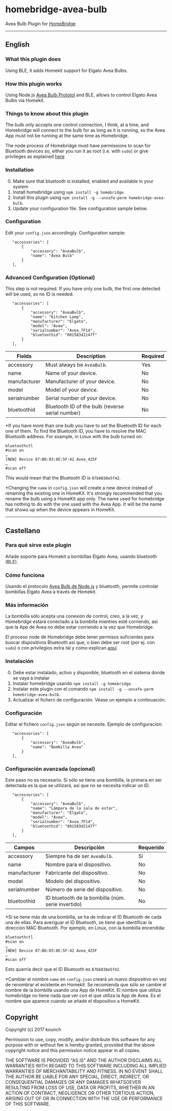 # homebridge-avea-bulb
Avea Bulb Plugin for [HomeBridge](https://github.com/nfarina/homebridge)


---


## English

### What this plugin does
Using BLE, it adds Homekit support for Elgato Avea Bulbs.


### How this plugin works
Using Node.js [Avea Bulb Prototol](https://github.com/Marmelatze/avea_bulb/tree/avea_server) and BLE, allows to control Elgato Avea Bulbs via Homekit.


### Things to know about this plugin

The bulb only accepts one control connection, I think, at a time, and Homebridge will connect to the bulb for as long as it is running, so the Avea App must not be running at the same time as Homebridge.

The node process of Homebridge must have permissions to scan for Bluetooth devices so, either you run it as root (i.e. with `sudo`) or give privileges as explained [here](https://www.npmjs.com/package/noble)


### Installation
0. Make sure that bluetooth is installed, enabled and available in your system
1. Install homebridge using `npm install -g homebridge`.
2. Install this plugin using `npm install -g --unsafe-perm homebridge-avea-bulb`.
3. Update your configuration file. See configuration sample below.


### Configuration
Edit your `config.json` accordingly. Configuration sample:
 ```
    "accessories": [
        {
            "accessory": "AveaBulb",
            "name": "Avea Bulb"
        }
    ],
```


### Advanced Configuration (Optional)
This step is not required. If you have only one bulb, the first one detected will be used, so no ID is needed.
 ```
    "accessories": [
        {
            "accessory": "AveaBulb",
            "name": "Kitchen Lamp",
            "manufacturer": "Elgato",
            "model": "Avea",
            "serialnumber": "Avea_7F14",
            "bluetoothid": "001583d2147f"
        }
    ],
```


| Fields             | Description                                           | Required |
|--------------------|-------------------------------------------------------|----------|
| accessory          | Must always be `AveaBulb`.                            | Yes      |
| name               | Name of your device.                                  | No       |
| manufacturer       | Manufacturer of your device.                          | No       |
| model              | Model of your device.                                 | No       |
| serialnumber       | Serial number of your device.                         | No       |
| bluetoothid        | Bluetooth ID of the bulb (reverse serial number)      | No       |



\*If you have more than one bulb you have to set the Bluetooth ID for each one of them. To find the Bluetooth ID, you have to resolve the MAC Bluetooth address. For example, in Linux with the bulb turned on:

    bluetoothctl
    #scan on
    …
    [NEW] Device 87:B6:03:8E:5F:42 Avea_425F
    …
    #scan off

This would mean that the Bluetooth ID is `87b6038e5f42`.



\*Changing the `name` in `config.json` will create a new device instead of renaming the existing one in HomeKit. It's strongly recommended that you rename the bulb using a HomeKit app only. The name used for homebridge has nothing to do with the one used with the Avea App. It will be the name that shows up when the device appears in HomeKit.


---


## Castellano

### Para qué sirve este plugin
Añade soporte para Homekit a bombillas Elgato Avea, usando bluetooth (BLE).


### Cómo funciona
Usando el protocolo [Avea Bulb de Node.js](https://github.com/Marmelatze/avea_bulb/tree/avea_server) y bluetooth, permite controlar bombillas Elgato Avea a través de Homekit.


### Más información

La bombilla sólo acepta una conexión de control, creo, a la vez, y Homebridge estará conectado a la bombilla mientres esté corriendo, así que la App de Avea no debe estar corriendo a la vez que Homebridge.

El proceso node de Homebridge debe tener permisos suficientes para buscar dispositivos Bluetooth así que, o bien debe ser root (por ej. con `sudo`) o con privilegios extra tal y como explican [aquí](https://www.npmjs.com/package/noble)


### Instalación
0. Debe estar instalado, activo y disponible, bluetooth en el sistema donde se vaya a instalar
1. Instalar homebridge usando `npm install -g homebridge`.
2. Instalar este plugin con el comando `npm install -g --unsafe-perm homebridge-avea-bulb`.
3. Actualizar el fichero de configuración. Véase un ejemplo a continuación.


### Configuración
Editar el fichero `config.json` según se necesite. Ejemplo de configuración:
 ```
    "accessories": [
        {
            "accessory": "AveaBulb",
            "name": "Bombilla Avea"
        }
    ],
```


### Configuración avanzada (opcional)
Este paso no es necesario. Si sólo se tiene una bombilla, la primera en ser detectada es la que se utilizará, así que no se necesita indicar un ID.
 ```
    "accessories": [
        {
            "accessory": "AveaBulb",
            "name": "Lámpara de la sala de estar",
            "manufacturer": "Elgato",
            "model": "Avea",
            "serialnumber": "Avea_7F14",
            "bluetoothid": "001583d2147f"
        }
    ],
```


| Campos             | Descripción                                           | Requerido |
|--------------------|-------------------------------------------------------|-----------|
| accessory          | Siempre ha de ser `AveaBulb`.                         | Sí        |
| name               | Nombre para el dispositivo.                           | No        |
| manufacturer       | Fabricante del dispositivo.                           | No        |
| model              | Modelo del dispositivo.                               | No        |
| serialnumber       | Número de serie del dispositivo.                      | No        |
| bluetoothid        | ID bluetooth de la bombilla (núm. serie invertido)    | No        |



\*Si se tiene más de una bombilla, se ha de indicar el ID Bluetooth de cada una de ellas. Para averiguar el ID Bluetooth, se tiene que identificar la dirección MAC Bluetooth. Por ejemplo, en Linux, con la bombilla encendida:

    bluetoothctl
    #scan on
    …
    [NEW] Device 87:B6:03:8E:5F:42 Avea_425F
    …
    #scan off

Esto querría decir que el ID Bluetooth es `87b6038e5f42`.



\*Cambiar el nombre `name` en `config.json` creará un nuevo dispositivo en vez de renombrar el existente en Homekit. Se recomienda que sólo se cambie el nombre de la bombilla usando una App de HomeKit. El nombre que utiliza homebridge no tiene nada que ver con el que utiliza la App de Avea. Es el nombre que aparece cuando se añade el dispositivo a HomeKit.



## Copyright

Copyright (c) 2017 kounch

Permission to use, copy, modify, and/or distribute this software for any purpose with or without fee is hereby granted, provided that the above copyright notice and this permission notice appear in all copies.

THE SOFTWARE IS PROVIDED "AS IS" AND THE AUTHOR DISCLAIMS ALL WARRANTIES WITH REGARD TO THIS SOFTWARE INCLUDING ALL IMPLIED WARRANTIES OF MERCHANTABILITY AND FITNESS. IN NO EVENT SHALL THE AUTHOR BE LIABLE FOR ANY SPECIAL, DIRECT, INDIRECT, OR CONSEQUENTIAL DAMAGES OR ANY DAMAGES WHATSOEVER RESULTING FROM LOSS OF USE, DATA OR PROFITS, WHETHER IN AN ACTION OF CONTRACT, NEGLIGENCE OR OTHER TORTIOUS ACTION, ARISING OUT OF OR IN CONNECTION WITH THE USE OR PERFORMANCE OF THIS SOFTWARE.
